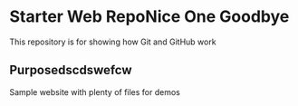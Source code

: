 # Starter Web RepoNice One Goodbye

This repository is for showing how Git and GitHub work

## Purposedscdswefcw

Sample website with plenty of files for demos
